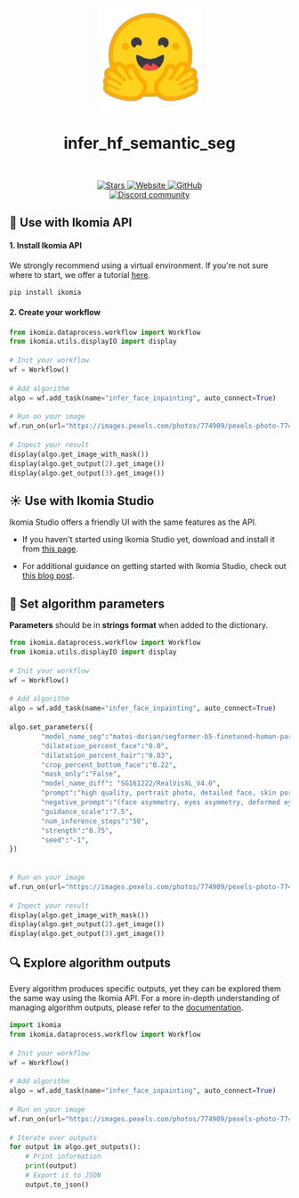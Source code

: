<div align="center">
  <img src="https://raw.githubusercontent.com/Ikomia-hub/infer_hf_semantic_seg/main/icons/icon.png" alt="Algorithm icon">
  <h1 align="center">infer_hf_semantic_seg</h1>
</div>
<br />
<p align="center">
    <a href="https://github.com/Ikomia-hub/infer_hf_semantic_seg">
        <img alt="Stars" src="https://img.shields.io/github/stars/Ikomia-hub/infer_hf_semantic_seg">
    </a>
    <a href="https://app.ikomia.ai/hub/">
        <img alt="Website" src="https://img.shields.io/website/http/app.ikomia.ai/en.svg?down_color=red&down_message=offline&up_message=online">
    </a>
    <a href="https://github.com/Ikomia-hub/infer_hf_semantic_seg/blob/main/LICENSE.md">
        <img alt="GitHub" src="https://img.shields.io/github/license/Ikomia-hub/infer_hf_semantic_seg.svg?color=blue">
    </a>    
    <br>
    <a href="https://discord.com/invite/82Tnw9UGGc">
        <img alt="Discord community" src="https://img.shields.io/badge/Discord-white?style=social&logo=discord">
    </a> 
</p>



## :rocket: Use with Ikomia API

#### 1. Install Ikomia API

We strongly recommend using a virtual environment. If you're not sure where to start, we offer a tutorial [here](https://www.ikomia.ai/blog/a-step-by-step-guide-to-creating-virtual-environments-in-python).

```sh
pip install ikomia
```

#### 2. Create your workflow

```python
from ikomia.dataprocess.workflow import Workflow
from ikomia.utils.displayIO import display

# Init your workflow
wf = Workflow()

# Add algorithm
algo = wf.add_task(name="infer_face_inpainting", auto_connect=True)

# Run on your image  
wf.run_on(url="https://images.pexels.com/photos/774909/pexels-photo-774909.jpeg?cs=srgb&dl=pexels-andrea-piacquadio-774909.jpg&fm=jpg&w=640&h=960")

# Inpect your result
display(algo.get_image_with_mask())
display(algo.get_output(2).get_image())
display(algo.get_output(3).get_image())
```

## :sunny: Use with Ikomia Studio

Ikomia Studio offers a friendly UI with the same features as the API.

- If you haven't started using Ikomia Studio yet, download and install it from [this page](https://www.ikomia.ai/studio).

- For additional guidance on getting started with Ikomia Studio, check out [this blog post](https://www.ikomia.ai/blog/how-to-get-started-with-ikomia-studio).

## :pencil: Set algorithm parameters


**Parameters** should be in **strings format**  when added to the dictionary.

```python
from ikomia.dataprocess.workflow import Workflow
from ikomia.utils.displayIO import display

# Init your workflow
wf = Workflow()

# Add algorithm
algo = wf.add_task(name="infer_face_inpainting", auto_connect=True)

algo.set_parameters({
        "model_name_seg":"matei-dorian/segformer-b5-finetuned-human-parsing",
        "dilatation_percent_face":"0.0",
        "dilatation_percent_hair":"0.03",
        "crop_percent_bottom_face":"0.22",
        "mask_only":"False",
        "model_name_diff": "SG161222/RealVisXL_V4.0",
        "prompt":"high quality, portrait photo, detailed face, skin pores, no makeup",
        "negative_prompt":"(face asymmetry, eyes asymmetry, deformed eyes, open mouth)",
        "guidance_scale":"7.5",
        "num_inference_steps":"50",
        "strength":"0.75",
        "seed":"-1",
})


# Run on your image  
wf.run_on(url="https://images.pexels.com/photos/774909/pexels-photo-774909.jpeg?cs=srgb&dl=pexels-andrea-piacquadio-774909.jpg&fm=jpg&w=640&h=960")

# Inpect your result
display(algo.get_image_with_mask())
display(algo.get_output(2).get_image())
display(algo.get_output(3).get_image())
```

## :mag: Explore algorithm outputs

Every algorithm produces specific outputs, yet they can be explored them the same way using the Ikomia API. For a more in-depth understanding of managing algorithm outputs, please refer to the [documentation](https://ikomia-dev.github.io/python-api-documentation/advanced_guide/IO_management.html).

```python
import ikomia
from ikomia.dataprocess.workflow import Workflow

# Init your workflow
wf = Workflow()

# Add algorithm
algo = wf.add_task(name="infer_face_inpainting", auto_connect=True)

# Run on your image  
wf.run_on(url="https://images.pexels.com/photos/774909/pexels-photo-774909.jpeg?cs=srgb&dl=pexels-andrea-piacquadio-774909.jpg&fm=jpg&w=640&h=960")

# Iterate over outputs
for output in algo.get_outputs():
    # Print information
    print(output)
    # Export it to JSON
    output.to_json()
```
